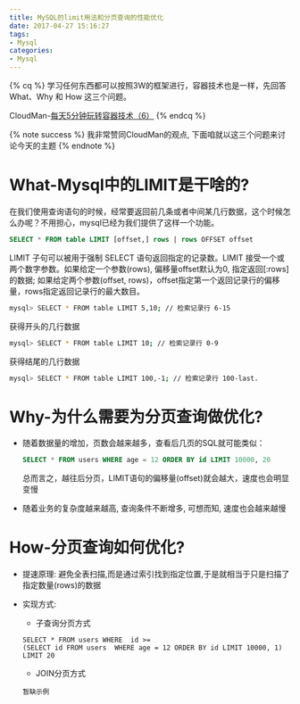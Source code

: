 ```yaml
---
title: MySQL的limit用法和分页查询的性能优化
date: 2017-04-27 15:16:27
tags:
- Mysql
categories:
- Mysql
---
```

{% cq %}
学习任何东西都可以按照3W的框架进行，容器技术也是一样，先回答 What、Why 和 How 这三个问题。

CloudMan-[每天5分钟玩转容器技术（6）](http://www.cnblogs.com/CloudMan6/p/6751516.html)
{% endcq %}

{% note success %}
我非常赞同CloudMan的观点, 下面咱就以这三个问题来讨论今天的主题
{% endnote %}

<!--more-->
# What-Mysql中的LIMIT是干啥的?
在我们使用查询语句的时候，经常要返回前几条或者中间某几行数据，这个时候怎么办呢？不用担心，mysql已经为我们提供了这样一个功能。
```sql
SELECT * FROM table LIMIT [offset,] rows | rows OFFSET offset
```
LIMIT 子句可以被用于强制 SELECT 语句返回指定的记录数。LIMIT 接受一个或两个数字参数。如果给定一个参数(rows), 偏移量offset默认为0, 指定返回[:rows]的数据; 如果给定两个参数(offset, rows)，offset指定第一个返回记录行的偏移量，rows指定返回记录行的最大数目。
```bash
mysql> SELECT * FROM table LIMIT 5,10; // 检索记录行 6-15 
```
获得开头的几行数据
```bash
mysql> SELECT * FROM table LIMIT 10; // 检索记录行 0-9
```
获得结尾的几行数据
```bash
mysql> SELECT * FROM table LIMIT 100,-1; // 检索记录行 100-last.
```

# Why-为什么需要为分页查询做优化?

- 随着数据量的增加，页数会越来越多，查看后几页的SQL就可能类似：
    ```sql
    SELECT * FROM users WHERE age = 12 ORDER BY id LIMIT 10000, 20
    ```
    总而言之，越往后分页，LIMIT语句的偏移量(offset)就会越大，速度也会明显变慢

- 随着业务的复杂度越来越高, 查询条件不断增多, 可想而知, 速度也会越来越慢

# How-分页查询如何优化?
- 提速原理:
避免全表扫描,而是通过索引找到指定位置,于是就相当于只是扫描了指定数量(rows)的数据

- 实现方式:
    - 子查询分页方式
    ```
    SELECT * FROM users WHERE  id >=  
    (SELECT id FROM users  WHERE age = 12 ORDER BY id LIMIT 10000, 1) LIMIT 20
    ```
    - JOIN分页方式
    ```
    暂缺示例
    ```
